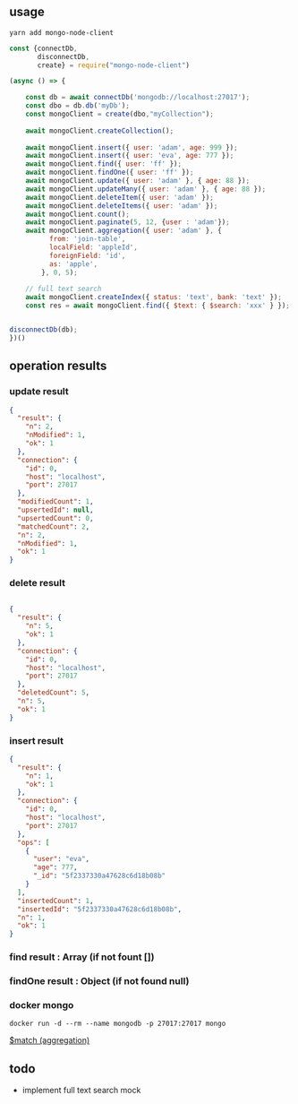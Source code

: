 
## usage

`yarn add mongo-node-client`


```js
const {connectDb,
       disconnectDb,
       create} = require("mongo-node-client")

(async () => {

    const db = await connectDb('mongodb://localhost:27017');
    const dbo = db.db('myDb');
    const mongoClient = create(dbo,"myCollection");
    
    await mongoClient.createCollection();
    
    await mongoClient.insert({ user: 'adam', age: 999 });
    await mongoClient.insert({ user: 'eva', age: 777 });
    await mongoClient.find({ user: 'ff' });
    await mongoClient.findOne({ user: 'ff' });
    await mongoClient.update({ user: 'adam' }, { age: 88 });
    await mongoClient.updateMany({ user: 'adam' }, { age: 88 });
    await mongoClient.deleteItem({ user: 'adam' });
    await mongoClient.deleteItems({ user: 'adam' });
    await mongoClient.count();
    await mongoClient.paginate(5, 12, {user : 'adam'});
    await mongoClient.aggregation({ user: 'adam' }, {
          from: 'join-table',
          localField: 'appleId',
          foreignField: 'id',
          as: 'apple',
        }, 0, 5);
  
    // full text search
    await mongoClient.createIndex({ status: 'text', bank: 'text' });
    const res = await mongoClient.find({ $text: { $search: 'xxx' } });


disconnectDb(db);
})()

```


## operation results

### update result 

```json
{
  "result": {
    "n": 2,
    "nModified": 1,
    "ok": 1
  },
  "connection": {
    "id": 0,
    "host": "localhost",
    "port": 27017
  },
  "modifiedCount": 1,
  "upsertedId": null,
  "upsertedCount": 0,
  "matchedCount": 2,
  "n": 2,
  "nModified": 1,
  "ok": 1
}
```

### delete result 

```json

{
  "result": {
    "n": 5,
    "ok": 1
  },
  "connection": {
    "id": 0,
    "host": "localhost",
    "port": 27017
  },
  "deletedCount": 5,
  "n": 5,
  "ok": 1
}


```
### insert result

```json
{
  "result": {
    "n": 1,
    "ok": 1
  },
  "connection": {
    "id": 0,
    "host": "localhost",
    "port": 27017
  },
  "ops": [
    {
      "user": "eva",
      "age": 777,
      "_id": "5f2337330a47628c6d18b08b"
    }
  ],
  "insertedCount": 1,
  "insertedId": "5f2337330a47628c6d18b08b",
  "n": 1,
  "ok": 1
}

```

### find result :  Array (if not fount [])

### findOne result :  Object  (if not found null)



### docker mongo

```
docker run -d --rm --name mongodb -p 27017:27017 mongo
```


[$match (aggregation)](https://docs.mongodb.com/manual/reference/operator/aggregation/match/#examples)


## todo

* implement full text search mock
